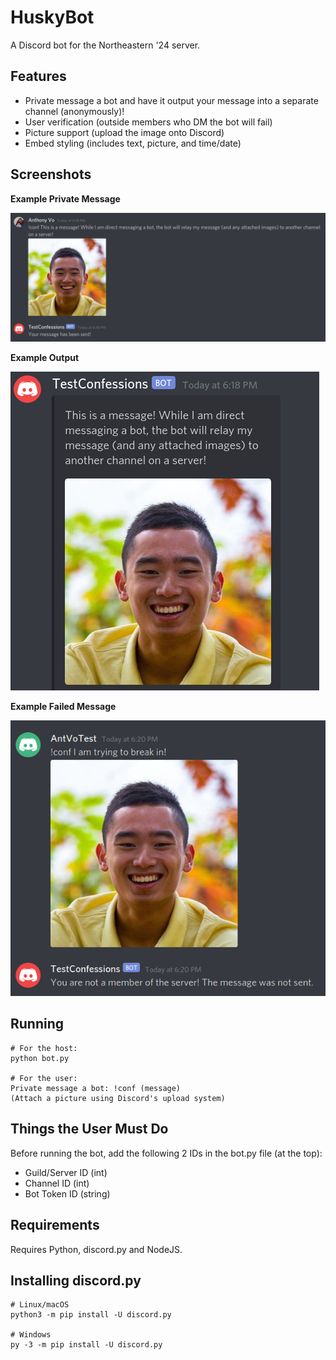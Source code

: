 # HuskyBot
A Discord bot for the Northeastern '24 server. 

## Features

* Private message a bot and have it output your message into a separate channel (anonymously)!
* User verification (outside members who DM the bot will fail)
* Picture support (upload the image onto Discord)
* Embed styling (includes text, picture, and time/date)

## Screenshots

**Example Private Message**

![Private Message the Bot](pictures/botPM.png)


**Example Output**

![Output](pictures/botOutput.png)


**Example Failed Message**

![Failed Message](pictures/botVerification.png)

## Running
    # For the host:
    python bot.py

    # For the user:
    Private message a bot: !conf (message)
    (Attach a picture using Discord's upload system)

## Things the User Must Do
Before running the bot, add the following 2 IDs in the bot.py file (at the top):
* Guild/Server ID (int)
* Channel ID (int)
* Bot Token ID (string)

## Requirements
Requires Python, discord.py and NodeJS.

## Installing discord.py
    # Linux/macOS
    python3 -m pip install -U discord.py

    # Windows
    py -3 -m pip install -U discord.py